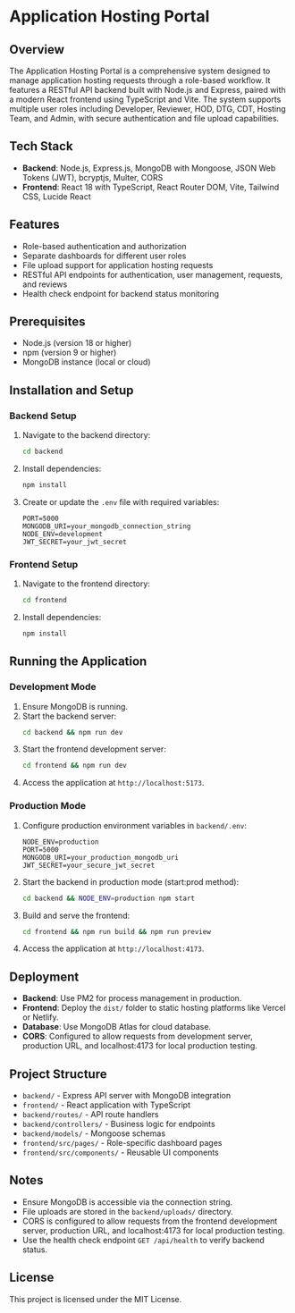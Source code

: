 # Application Hosting Portal

## Overview
The Application Hosting Portal is a comprehensive system designed to manage application hosting requests through a role-based workflow. It features a RESTful API backend built with Node.js and Express, paired with a modern React frontend using TypeScript and Vite. The system supports multiple user roles including Developer, Reviewer, HOD, DTG, CDT, Hosting Team, and Admin, with secure authentication and file upload capabilities.

## Tech Stack
- **Backend**: Node.js, Express.js, MongoDB with Mongoose, JSON Web Tokens (JWT), bcryptjs, Multer, CORS
- **Frontend**: React 18 with TypeScript, React Router DOM, Vite, Tailwind CSS, Lucide React

## Features
- Role-based authentication and authorization
- Separate dashboards for different user roles
- File upload support for application hosting requests
- RESTful API endpoints for authentication, user management, requests, and reviews
- Health check endpoint for backend status monitoring

## Prerequisites
- Node.js (version 18 or higher)
- npm (version 9 or higher)
- MongoDB instance (local or cloud)

## Installation and Setup

### Backend Setup
1. Navigate to the backend directory:
   ```bash
   cd backend
   ```
2. Install dependencies:
   ```bash
   npm install
   ```
3. Create or update the `.env` file with required variables:
   ```
   PORT=5000
   MONGODB_URI=your_mongodb_connection_string
   NODE_ENV=development
   JWT_SECRET=your_jwt_secret
   ```

### Frontend Setup
1. Navigate to the frontend directory:
   ```bash
   cd frontend
   ```
2. Install dependencies:
   ```bash
   npm install
   ```

## Running the Application

### Development Mode
1. Ensure MongoDB is running.
2. Start the backend server:
   ```bash
   cd backend && npm run dev
   ```
3. Start the frontend development server:
   ```bash
   cd frontend && npm run dev
   ```
4. Access the application at `http://localhost:5173`.

### Production Mode
1. Configure production environment variables in `backend/.env`:
   ```
   NODE_ENV=production
   PORT=5000
   MONGODB_URI=your_production_mongodb_uri
   JWT_SECRET=your_secure_jwt_secret
   ```
2. Start the backend in production mode (start:prod method):
   ```bash
   cd backend && NODE_ENV=production npm start
   ```
3. Build and serve the frontend:
   ```bash
   cd frontend && npm run build && npm run preview
   ```
4. Access the application at `http://localhost:4173`.

## Deployment
- **Backend**: Use PM2 for process management in production.
- **Frontend**: Deploy the `dist/` folder to static hosting platforms like Vercel or Netlify.
- **Database**: Use MongoDB Atlas for cloud database.
- **CORS**: Configured to allow requests from development server, production URL, and localhost:4173 for local production testing.

## Project Structure
- `backend/` - Express API server with MongoDB integration
- `frontend/` - React application with TypeScript
- `backend/routes/` - API route handlers
- `backend/controllers/` - Business logic for endpoints
- `backend/models/` - Mongoose schemas
- `frontend/src/pages/` - Role-specific dashboard pages
- `frontend/src/components/` - Reusable UI components

## Notes
- Ensure MongoDB is accessible via the connection string.
- File uploads are stored in the `backend/uploads/` directory.
- CORS is configured to allow requests from the frontend development server, production URL, and localhost:4173 for local production testing.
- Use the health check endpoint `GET /api/health` to verify backend status.

## License
This project is licensed under the MIT License.


